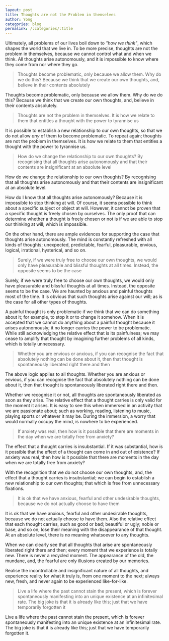 ```yaml
---
layout: post
title: Thoughts are not the Problem in themselves
author: Yong
categories: blog
permalink: /:categories/:title
---
```


Ultimately, all problems of our lives boil down to _"how we think"_, which shapes the world that we live in. To be more precise, thoughts are not the problem in themselves, because we cannot control what and when we think. All thoughts arise autonomously, and it is impossible to know where they come from nor where they go.

> Thoughts become problematic, only because we allow them. Why do we do this? Because we think that we create our own thoughts, and, believe in their contents absolutely

Thoughts become problematic, only because we allow them. Why do we do this? Because we think that we create our own thoughts, and, believe in their contents absolutely.

> Thoughts are not the problem in themselves. It is how we relate to them that entitles a thought with the power to tyrannise us

It is possible to establish a new relationship to our own thoughts, so that we do not allow _any_ of them to become problematic. To repeat again; thoughts are not the problem in themselves. It is how we relate to them that entitles a thought with the power to tyrannise us.

> How do we change the relationship to our own thoughts? By recognising that all thoughts arise autonomously and that their contents are insignificant at an absolute level

How do we change the relationship to our own thoughts? By recognising that all thoughts arise autonomously and that their contents are insignificant at an absolute level.

How do I know that all thoughts arise autonomously? Because it is impossible to stop thinking at will. Of course, it seems possible to think about a specific subject or object at will. However, it cannot be proven that a specific thought is freely chosen by ourselves. The only proof that can determine whether a thought is freely chosen or not is if we are able to stop our thinking at will; which is impossible.

On the other hand, there are ample evidences for supporting the case that thoughts arise autonomously. The mind is constantly refreshed with all kinds of thoughts; unexpected, predictable, fearful, pleasurable, envious, logical, irrational, hysterical, and so on.

> Surely, if we were truly free to choose our own thoughts, we would only have pleasurable and blissful thoughts at all times. Instead, the opposite seems to be the case

Surely, if we were truly free to choose our own thoughts, we would only have pleasurable and blissful thoughts at all times. Instead, the opposite seems to be the case. We are haunted by anxious and painful thoughts most of the time. It is obvious that such thoughts arise against our will; as is the case for all other types of thoughts.

A painful thought is only problematic if we think that we can do something about it; for example, to stop it or to change it somehow. When it is accepted that we cannot do anything about a painful thought because it arises autonomously; it no longer carries the power to be problematic. While still acknowledging the relative effect that is its painfulness; we may cease to amplify that thought by imagining further problems of all kinds, which is totally unnecessary.

> Whether you are envious or anxious, if you can recognise the fact that absolutely nothing can be done about it, then that thought is spontaneously liberated right there and then

The above logic applies to all thoughts. Whether you are anxious or envious, if you can recognise the fact that absolutely nothing can be done about it, then that thought is spontaneously liberated right there and then.

Whether we recognise it or not, all thoughts are spontaneously liberated as soon as they arise. The relative effect that a thought carries is only valid for the moment it arises. It is easy to see this when immersed in an activity that we are passionate about; such as working, reading, listening to music, playing sports or whatever it may be. During the immersion, a worry that would normally occupy the mind, is nowhere to be experienced.

> If anxiety was real, then how is it possible that there are moments in the day when we are totally free from anxiety?

The effect that a thought carries is insubstantial. If it was substantial, how is it possible that the effect of a thought can come in and out of existence? If anxiety was real, then how is it possible that there are moments in the day when we are totally free from anxiety?

With the recognition that we do not choose our own thoughts, and, the effect that a thought carries is insubstantial; we can begin to establish a new relationship to our own thoughts; that which is free from unnecessary fixations.

> It is ok that we have anxious, fearful and other undesirable thoughts, because we do not actually choose to have them

It is ok that we have anxious, fearful and other undesirable thoughts, because we do not actually choose to have them. Also the relative effect that each thought carries, such as good or bad; beautiful or ugly; noble or base, and so on; lose their meaning with the disappearance of that thought. At an absolute level, there is no meaning whatsoever to any thoughts.

When we can clearly see that all thoughts that arise are spontaneously liberated right there and then; every moment that we experience is totally new. There is never a recycled moment. The appearance of the old, the mundane, and, the fearful are only illusions created by our memories.

Realise the incontrollable and insignificant nature of all thoughts, and experience reality for what it truly is, from one moment to the next; always new, fresh, and never again to be experienced like-for-like.

> Live a life where the past cannot stain the present, which is forever spontaneously manifesting into an unique existence at an infinitesimal rate. The big joke is that it is already like this; just that we have temporarily forgotten it

Live a life where the past cannot stain the present, which is forever spontaneously manifesting into an unique existence at an infinitesimal rate. The big joke is that it is already like this; just that we have temporarily forgotten it.
